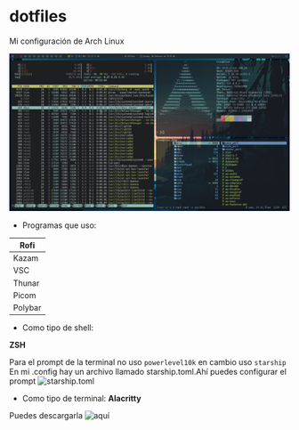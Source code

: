# dotfiles
Mi configuración de Arch Linux

![](./images/entorno.png)

* Programas que uso:


|   Rofi   |
|----------|
|   Kazam  |
|   VSC    |
|  Thunar  |
|  Picom   |
|  Polybar |


* Como tipo de shell:

**ZSH**

Para el prompt de la terminal no uso 
```powerlevel10k```
en cambio uso 
```starship```
En mi .config hay un archivo llamado starship.toml.Ahí puedes configurar el prompt
![starship.toml](./.config/starship.toml)

* Como tipo de terminal:
**Alacritty**

Puedes descargarla ![aquí](https://github.com/alacritty/alacritty)
